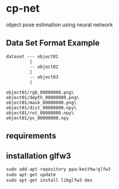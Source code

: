 # cp-net
object pose estimation using neural network

## Data Set Format Example
    dataset --- object01 
             |
             -- object02
             |
             -- object03
             |
             
    object01/rgb_00000000.png\
    object01/depth_00000000.png\
    object01/mask_00000000.png\
    object01/dist_00000000.npy\
    object01/rot_00000000.npy\
    object01/pc_00000000.npy


## requirements


## installation glfw3
```python
sudo add-apt-repository ppa:keithw/glfw3
sudo apt-get update
sudo apt-get install libglfw3-dev
```
